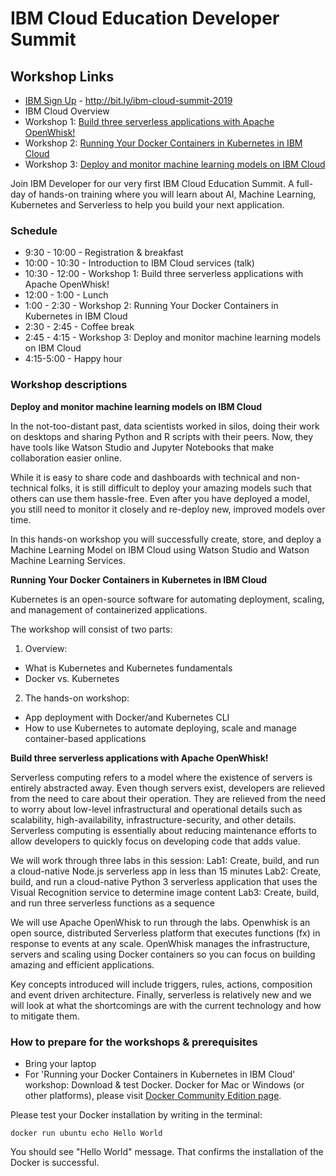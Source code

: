 # IBM Cloud Education Developer Summit

## Workshop Links
- [IBM Sign Up](http://bit.ly/ibm-cloud-summit-2019) - http://bit.ly/ibm-cloud-summit-2019
- IBM Cloud Overview
- Workshop 1: [Build three serverless applications with Apache OpenWhisk!](serverless/)
- Workshop 2: [Running Your Docker Containers in Kubernetes in IBM Cloud](containers/)
- Workshop 3: [Deploy and monitor machine learning models on IBM Cloud](machine-learning/)


Join IBM Developer for our very first IBM Cloud Education Summit. A full-day of hands-on training where you will learn about AI, Machine Learning, Kubernetes and Serverless to help you build your next application.

### Schedule

- 9:30 - 10:00 - Registration & breakfast
- 10:00 - 10:30 - Introduction to IBM Cloud services (talk)
- 10:30 - 12:00 - Workshop 1: Build three serverless applications with Apache OpenWhisk!
- 12:00 - 1:00 - Lunch
- 1:00 - 2:30 - Workshop 2: Running Your Docker Containers in Kubernetes in IBM Cloud
- 2:30 - 2:45 - Coffee break
- 2:45 - 4:15 - Workshop 3: Deploy and monitor machine learning models on IBM Cloud
- 4:15-5:00 - Happy hour

### Workshop descriptions

**Deploy and monitor machine learning models on IBM Cloud**

In the not-too-distant past, data scientists worked in silos, doing their work on desktops and sharing Python and R scripts with their peers. Now, they have tools like Watson Studio and Jupyter Notebooks that make collaboration easier online.

While it is easy to share code and dashboards with technical and non-technical folks, it is still difficult to deploy your amazing models such that others can use them hassle-free. Even after you have deployed a model, you still need to monitor it closely and re-deploy new, improved models over time.

In this hands-on workshop you will successfully create, store, and deploy a Machine Learning Model on IBM Cloud using Watson Studio and Watson Machine Learning Services.

**Running Your Docker Containers in Kubernetes in IBM Cloud**

Kubernetes is an open-source software for automating deployment, scaling, and management of containerized applications.

The workshop will consist of two parts:
1. Overview:
* What is Kubernetes and Kubernetes fundamentals
* Docker vs. Kubernetes
2. The hands-on workshop:
* App deployment with Docker/and Kubernetes CLI
* How to use Kubernetes to automate deploying, scale and manage container-based applications

**Build three serverless applications with Apache OpenWhisk!**

Serverless computing refers to a model where the existence of servers is entirely abstracted away. Even though servers exist, developers are relieved from the need to care about their operation. They are relieved from the need to worry about low-level infrastructural and operational details such as scalability, high-availability, infrastructure-security, and other details. Serverless computing is essentially about reducing maintenance efforts to allow developers to quickly focus on developing code that adds value.

We will work through three labs in this session:
Lab1: Create, build, and run a cloud-native Node.js serverless app in less than 15 minutes
Lab2: Create, build, and run a cloud-native Python 3 serverless application that uses the Visual Recognition service to determine image content
Lab3: Create, build, and run three serverless functions as a sequence

We will use Apache OpenWhisk to run through the labs. Openwhisk is an open source, distributed Serverless platform that executes functions (fx) in response to events at any scale. OpenWhisk manages the infrastructure, servers and scaling using Docker containers so you can focus on building amazing and efficient applications.

Key concepts introduced will include triggers, rules, actions, composition and event driven architecture. Finally, serverless is relatively new and we will look at what the shortcomings are with the current technology and how to mitigate them.

### How to prepare for the workshops & prerequisites

* Bring your laptop
* For 'Running your Docker Containers in Kubernetes in IBM Cloud' workshop:
Download & test Docker. Docker for Mac or Windows (or other platforms), please visit [Docker Community Edition page](https://hub.docker.com/search/?type=edition&offering=community).

Please test your Docker installation by writing in the terminal:

`docker run ubuntu echo Hello World`

You should see "Hello World" message. That confirms the installation of the Docker is successful.
